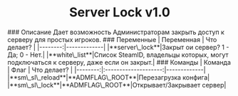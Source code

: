 <h1 align="center">
    Server Lock v1.0
</h1>
### Описание
Дает возможность Администраторам закрыть доступ к серверу для простых игроков.
### Переменные
| Переменная | Что делает? |
|--------:|-------------|
|**server\_lock**|Закрыт ои сервер? 1 - Да; 0 - Нет.|
|**white\_list**|Список SteamID, владельцы которых, могут подключаться к серверу, даже если он закрыт.|
### Команды
| Команда | Флаг | Что делает? |
|--------:|:--------------------:|-------------|
|**sm\_sl\_reload**|**ADMFLAG\_ROOT**|Перезагрузка конфига|
|**sm\_sl\_lock**|**ADMFLAG\_ROOT**|Открывает/Закрывает сервер|
